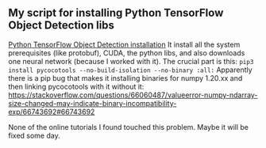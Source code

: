 ## My script for installing Python TensorFlow Object Detection libs
[Python TensorFlow Object Detection installation](https://gist.github.com/zby/e3341751f54bc92ebcc1d9da08a9459a
)
It install all the system prerequisites (like protobuf), CUDA, the python libs, and also downloads one neural network (because I worked with it).
The crucial part is this:
`pip3 install pycocotools --no-build-isolation --no-binary :all:`
Apparently there is a pip bug that makes it installing binaries for numpy 1.20.xx and then linking pycocotools with it without it:
https://stackoverflow.com/questions/66060487/valueerror-numpy-ndarray-size-changed-may-indicate-binary-incompatibility-exp/66743692#66743692

None of the online tutorials I found touched this problem. Maybe it will be fixed some day.

